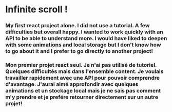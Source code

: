 ﻿# Infinite scroll ! 
 
 ### My first react project alone. I did not use a tutorial. A few difficulties but overall happy. I wanted to work quickly with an API to be able to understand more. I would have liked to deepen with some animations and local storage but I don't know how to go about it and I prefer to go directly to another project!
 
 ### Mon premier projet react seul. Je n'ai pas utilisé de tutoriel. Quelques difficultés mais dans l'ensemble content. Je voulais travailler rapidement avec une API pour pouvoir comprendre d'avantage. J'aurai aimé approfondir avec quelques animations et un stockage local mais je ne sais pas comment m'y prendre et je prefére retourner directement sur un autre projet! 
